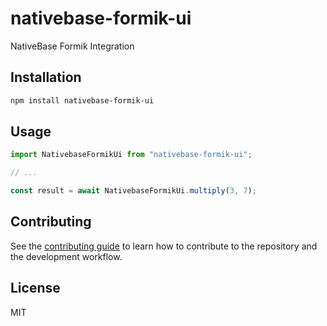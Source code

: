 # nativebase-formik-ui

NativeBase Formik Integration 

## Installation

```sh
npm install nativebase-formik-ui
```

## Usage

```js
import NativebaseFormikUi from "nativebase-formik-ui";

// ...

const result = await NativebaseFormikUi.multiply(3, 7);
```

## Contributing

See the [contributing guide](CONTRIBUTING.md) to learn how to contribute to the repository and the development workflow.

## License

MIT
